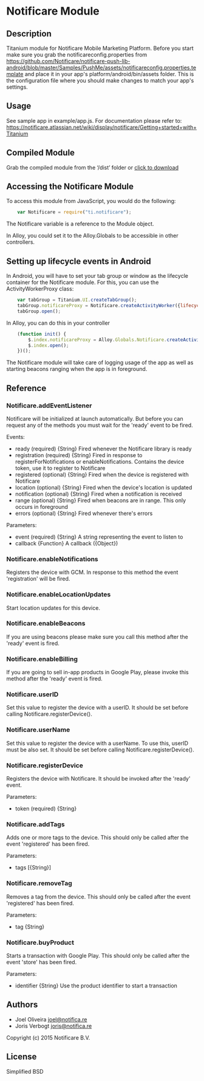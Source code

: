 # Notificare Module

## Description

Titanium module for Notificare Mobile Marketing Platform. Before you start make sure you grab the notificareconfig.properties from https://github.com/Notificare/notificare-push-lib-android/blob/master/Samples/PushMe/assets/notificareconfig.properties.template and place it in your app's platform/android/bin/assets folder. This is the configuration file where you should make changes to match your app's settings.

## Usage

See sample app in example/app.js. For documentation please refer to: https://notificare.atlassian.net/wiki/display/notificare/Getting+started+with+Titanium

## Compiled Module

Grab the compiled module from the ‘/dist’ folder or [click to download](https://github.com/Notificare/notificare-titanium-android/raw/master/dist/ti.notificare-android-1.1.3.zip)


## Accessing the Notificare Module

To access this module from JavaScript, you would do the following:

```javascript
	var Notificare = require("ti.notificare");
```

The Notificare variable is a reference to the Module object.

In Alloy, you could set it to the Alloy.Globals to be accessible in other controllers.

## Setting up lifecycle events in Android

In Android, you will have to set your tab group or window as the lifecycle container for the Notificare module. For this, you can use the ActivityWorkerProxy class:

```javascript
	var tabGroup = Titanium.UI.createTabGroup();
	tabGroup.notificareProxy = Notificare.createActivityWorker({lifecycleContainer: tabGroup});
	tabGroup.open();
```

In Alloy, you can do this in your controller

```javascript
	(function init() {
		$.index.notificareProxy = Alloy.Globals.Notificare.createActivityWorker({lifecycleContainer: $.index});
		$.index.open();
	})();
```

The Notificare module will take care of logging usage of the app as well as starting beacons ranging when the app is in foreground.

## Reference

### Notificare.addEventListener

Notificare will be initialized at launch automatically. But before you can request any of the methods you must wait for the 'ready' event to be fired. 

Events:
- ready (required) {String} Fired whenever the Notificare library is ready
- registration (required) {String} Fired in response to registerForNotifications or enableNotifications. Contains the device token, use it to register to Notificare
- registered (optional) {String} Fired when the device is registered with Notificare
- location (optional) {String} Fired when the device's location is updated
- notification (optional) {String} Fired when a notification is received
- range (optional) {String} Fired when beacons are in range. This only occurs in foreground
- errors (optional) {String} Fired whenever there's errors

Parameters:

- event (required) {String} A string representing the event to listen to
- callback {Function} A callback ({Object})

### Notificare.enableNotifications

Registers the device with GCM. In response to this method the event 'registration' will be fired.

### Notificare.enableLocationUpdates

Start location updates for this device.

### Notificare.enableBeacons

If you are using beacons please make sure you call this method after the 'ready' event is fired.

### Notificare.enableBilling

If you are going to sell in-app products in Google Play, please invoke this method after the 'ready' event is fired.

### Notificare.userID

Set this value to register the device with a userID. It should be set before calling Notificare.registerDevice().

### Notificare.userName

Set this value to register the device with a userName. To use this, userID must be also set. It should be set before calling Notificare.registerDevice().


### Notificare.registerDevice

Registers the device with Notificare. It should be invoked after the 'ready' event.

Parameters:

- token (required) {String}

### Notificare.addTags

Adds one or more tags to the device. This should only be called after the event 'registered' has been fired.

Parameters:

- tags [{String}]

### Notificare.removeTag

Removes a tag from the device.  This should only be called after the event 'registered' has been fired.

Parameters:

- tag {String}

### Notificare.buyProduct

Starts a transaction with Google Play. This should only be called after the event 'store' has been fired.

Parameters:

- identifier {String} Use the product identifier to start a transaction


## Authors

- Joel Oliveira <joel@notifica.re>
- Joris Verbogt <joris@notifica.re>

Copyright (c) 2015 Notificare B.V.


## License

Simplified BSD
